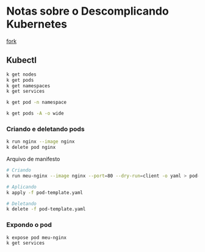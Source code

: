 # Notas sobre o Descomplicando Kubernetes

[fork](https://github.com/JoaoHenrique12/DescomplicandoKubernetes)

## Kubectl

```bash
k get nodes
k get pods
k get namespaces
k get services

k get pod -n namespace

k get pods -A -o wide
```

### Criando e deletando pods

```bash
k run nginx --image nginx
k delete pod nginx
```

Arquivo de manifesto

```bash
# Criando
k run meu-nginx --image nginx --port=80 --dry-run=client -o yaml > pod-template.yaml

# Aplicando
k apply -f pod-template.yaml

# Deletando
k delete -f pod-template.yaml
```

### Expondo o pod

```bash
k expose pod meu-nginx
k get services
```
